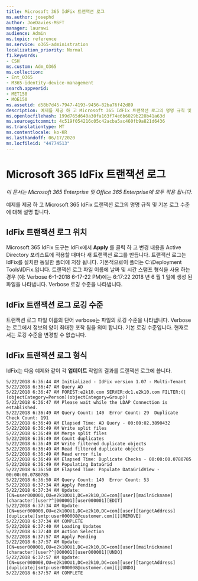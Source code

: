 ```yaml
---
title: Microsoft 365 IdFix 트랜잭션 로그
ms.author: josephd
author: JoeDavies-MSFT
manager: laurawi
audience: Admin
ms.topic: reference
ms.service: o365-administration
localization_priority: Normal
f1.keywords:
- CSH
ms.custom: Adm_O365
ms.collection:
- Ent_O365
- M365-identity-device-management
search.appverid:
- MET150
- MOE150
ms.assetid: d58b7d45-7947-4193-9456-82ba76f42d89
description: 예제를 제공 하 고 Microsoft 365 IdFix 트랜잭션 로그의 명명 규칙 및 기본 로그 수준에 대해 설명 합니다.
ms.openlocfilehash: 199d765d640a30fa163f74e6b6029b228b41a63d
ms.sourcegitcommit: 4c519f054216c05c42acba5ac460fb9a821d6436
ms.translationtype: MT
ms.contentlocale: ko-KR
ms.lasthandoff: 06/17/2020
ms.locfileid: "44774513"
---
```

# <a name="microsoft-365-idfix-transaction-log"></a>Microsoft 365 IdFix 트랜잭션 로그

*이 문서는 Microsoft 365 Enterprise 및 Office 365 Enterprise에 모두 적용 됩니다.*

예제를 제공 하 고 Microsoft 365 IdFix 트랜잭션 로그의 명명 규칙 및 기본 로그 수준에 대해 설명 합니다.
  
## <a name="idfix-transaction-log-location"></a>IdFix 트랜잭션 로그 위치

Microsoft 365 IdFix 도구는 IdFix에서 **Apply** 를 클릭 하 고 변경 내용을 Active Directory 포리스트에 적용할 때마다 새 트랜잭션 로그를 만듭니다. 트랜잭션 로그는 IdFix를 설치한 동일한 폴더에 저장 됩니다. 기본적으로이 폴더는 C:\Deployment Tools\IDFix.입니다. 트랜잭션 로그 파일 이름에 날짜 및 시간 스탬프 형식을 사용 하는 경우 (예: Verbose 6-1-2018 6-17-22 PM)에는 6:17:22 2018 년 6 월 1 일에 생성 된 파일을 나타냅니다. Verbose 로깅 수준을 나타냅니다. 
  
## <a name="idfix-transaction-log-logging-level"></a>IdFix 트랜잭션 로그 로깅 수준

트랜잭션 로그 파일 이름의 단어 verbose는 파일의 로깅 수준을 나타냅니다. Verbose는 로그에서 정보의 양이 최대한 포착 됨을 의미 합니다. 기본 로깅 수준입니다. 현재로 서는 로깅 수준을 변경할 수 없습니다.
  
## <a name="idfix-transaction-log-format"></a>IdFix 트랜잭션 로그 형식

IdFix는 다음 예제와 같이 각 **업데이트** 작업의 결과를 트랜잭션 로그에 씁니다.
  
```
5/22/2018 6:36:44 AM Initialized - IdFix version 1.07 - Multi-Tenant
5/22/2018 6:36:47 AM Query AD
5/22/2018 6:36:47 AM FOREST:e2k10.com SERVER:dc1.e2k10.com FILTER:(|(objectCategory=Person)(objectCategory=Group))
5/22/2018 6:36:47 AM Please wait while the LDAP Connection is established.
5/22/2018 6:36:49 AM Query Count: 140  Error Count: 29  Duplicate Check Count: 191
5/22/2018 6:36:49 AM Elapsed Time: AD Query - 00:00:02.3890432
5/22/2018 6:36:49 AM Write split files
5/22/2018 6:36:49 AM Merge split files
5/22/2018 6:36:49 AM Count duplicates
5/22/2018 6:36:49 AM Write filtered duplicate objects
5/22/2018 6:36:49 AM Read filtered duplicate objects
5/22/2018 6:36:49 AM Read error file
5/22/2018 6:36:49 AM Elapsed Time: Duplicate Checks - 00:00:00.0780785
5/22/2018 6:36:49 AM Populating DataGrid
5/22/2018 6:36:50 AM Elapsed Time: Populate DataGridView - 00:00:00.0780785
5/22/2018 6:36:50 AM Query Count: 140  Error Count: 53
5/22/2018 6:37:34 AM Apply Pending
5/22/2018 6:37:34 AM Update: [CN=user000001,OU=e2k10OU1,DC=e2k10,DC=com][user][mailnickname][character][user?^|000001][user000001][EDIT]
5/22/2018 6:37:34 AM Update: [CN=user000008,OU=e2k10OU1,DC=e2k10,DC=com][user][targetAddress][duplicate][smtp:user000008@customer.com][][REMOVE]
5/22/2018 6:37:34 AM COMPLETE
5/22/2018 6:37:40 AM Loading Updates
5/22/2018 6:37:40 AM Action Selection
5/22/2018 6:37:57 AM Apply Pending
5/22/2018 6:37:57 AM Update: [CN=user000001,OU=e2k10OU1,DC=e2k10,DC=com][user][mailnickname][character][user?^|000001][user000001][UNDO]
5/22/2018 6:37:57 AM Update: [CN=user000008,OU=e2k10OU1,DC=e2k10,DC=com][user][targetAddress][duplicate][smtp:user000008@customer.com][][UNDO]
5/22/2018 6:37:57 AM COMPLETE
```